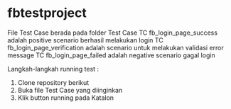 # fbtestproject
File Test Case berada pada folder Test Case
TC fb_login_page_success adalah positive scenario berhasil melakukan login
TC fb_login_page_verification adalah scenario untuk melakukan validasi error message
TC fb_login_page_failed adalah negative scenario gagal login

Langkah-langkah running test :
1. Clone repository berikut
2. Buka file Test Case yang diinginkan
3. Klik button running pada Katalon

